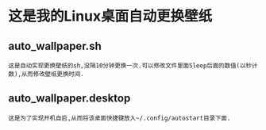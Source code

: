  <h1>这是我的Linux桌面自动更换壁纸</h1>

## auto_wallpaper.sh
    这是自动实现更换壁纸的sh,没隔10分钟更换一次.可以修改文件里面Sleep后面的数值(以秒计数),从而修改壁纸更换时间.

## auto_wallpaper.desktop
    这是为了实现开机自启,从而将该桌面快捷键放入~/.config/autostart目录下面.

